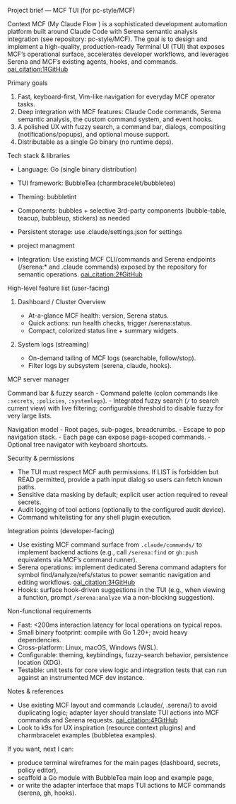 Project brief — MCF TUI (for pc-style/MCF)

Context
MCF (My Claude Flow ) is a sophisticated development automation platform built around Claude Code with Serena semantic analysis integration (see repository: pc-style/MCF). The goal is to design and implement a high-quality, production-ready Terminal UI (TUI) that exposes MCF’s operational surface, accelerates developer workflows, and leverages Serena and MCF’s existing agents, hooks, and commands.  [oai_citation:1‡GitHub](https://github.com/pc-style/MCF)

Primary goals
1. Fast, keyboard-first, Vim-like navigation for everyday MCF operator tasks.
2. Deep integration with MCF features: Claude Code commands, Serena semantic analysis, the custom command system, and event hooks.
3. A polished UX with fuzzy search, a command bar, dialogs, compositing (notifications/popups), and optional mouse support.
4. Distributable as a single Go binary (no runtime deps).

Tech stack & libraries
- Language: Go (single binary distribution)
- TUI framework: BubbleTea (charmbracelet/bubbletea)
- Theming: bubbletint
- Components: bubbles + selective 3rd-party components (bubble-table, teacup, bubbleup, stickers) as needed
- Persistent storage: use .claude/settings.json for settings
- project managment

- Integration: Use existing MCF CLI/commands and Serena endpoints (/serena:* and .claude commands) exposed by the repository for semantic operations.  [oai_citation:2‡GitHub](https://github.com/pc-style/MCF)

High-level feature list (user-facing)
1. Dashboard / Cluster Overview
   - At-a-glance MCF health: version, Serena status.
   - Quick actions: run health checks, trigger /serena:status.
   - Compact, colorized status line + summary widgets.

3. System logs (streaming)
   - On-demand tailing of MCF logs (searchable, follow/stop).
   - Filter logs by subsystem (serena, claude, hooks).



MCP server manager



Command bar & fuzzy search
    - Command palette (colon commands like `:secrets`, `:policies`, `:systemlogs`).
    - Integrated fuzzy search (`/` to search current view) with live filtering; configurable threshold to disable fuzzy for very large lists.

Navigation model
    - Root pages, sub-pages, breadcrumbs.
    - Escape to pop navigation stack.
    - Each page can expose page-scoped commands.
    - Optional tree navigator with keyboard shortcuts.

Security & permissions
- The TUI must respect MCF auth permissions. If LIST is forbidden but READ permitted, provide a path input dialog so users can fetch known paths.
- Sensitive data masking by default; explicit user action required to reveal secrets.
- Audit logging of tool actions (optionally to the configured audit device).
- Command whitelisting for any shell plugin execution.

Integration points (developer-facing)
- Use existing MCF command surface from `.claude/commands/` to implement backend actions (e.g., call `/serena:find` or `gh:push` equivalents via MCF’s command runner).
- Serena operations: implement dedicated Serena command adapters for symbol find/analyze/refs/status to power semantic navigation and editing workflows.  [oai_citation:3‡GitHub](https://github.com/pc-style/MCF)
- Hooks: surface hook-driven suggestions in the TUI (e.g., when viewing a function, prompt `/serena:analyze` via a non-blocking suggestion).

Non-functional requirements
- Fast: <200ms interaction latency for local operations on typical repos.
- Small binary footprint: compile with Go 1.20+; avoid heavy dependencies.
- Cross-platform: Linux, macOS, Windows (WSL).
- Configurable: theming, keybindings, fuzzy-search behavior, persistence location (XDG).
- Testable: unit tests for core view logic and integration tests that can run against an instrumented MCF dev instance.


Notes & references
- Use existing MCF layout and commands (.claude/, .serena/) to avoid duplicating logic; adapter layer should translate TUI actions into MCF commands and Serena requests.  [oai_citation:4‡GitHub](https://github.com/pc-style/MCF)
- Look to k9s for UX inspiration (resource context plugins) and charmbracelet examples (bubbletea examples).

If you want, next I can:
- produce terminal wireframes for the main pages (dashboard, secrets, policy editor),
- scaffold a Go module with BubbleTea main loop and example page,
- or write the adapter interface that maps TUI actions to MCF commands (serena, gh, hooks).

